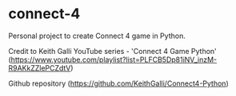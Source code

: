 # connect-4
Personal project to create Connect 4 game in Python.

Credit to Keith Galli
YouTube series - 'Connect 4 Game Python' (https://www.youtube.com/playlist?list=PLFCB5Dp81iNV_inzM-R9AKkZZlePCZdtV)

Github repository (https://github.com/KeithGalli/Connect4-Python)
